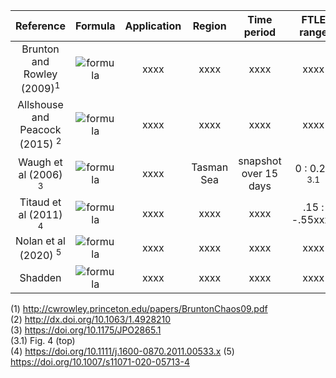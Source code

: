 | Reference | Formula | Application | Region | Time period | FTLE range |
| :-: | :-: | :-: | :-: | :-: | :-: |
| Brunton and Rowley (2009)<sup>1</sup> | ![formula](https://latex.codecogs.com/svg.image?%5Cfrac%7B1%7D%7B%5Cleft%7CT%20%5Cright%7C%7Dlog%5Csqrt%7B%5Clambda%20_%7Bmax%7D%5Cleft%20(%20%5CDelta%20%5Cleft%20(%20x%20%5Cright%20)%20%5Cright%20)%7D%20) | xxxx | xxxx | xxxx | xxxx |
| Allshouse and Peacock (2015) <sup>2</sup> | ![formula](https://latex.codecogs.com/svg.image?\frac{1}{2(t-t_{0})}&space;log&space;(\lambda_{2})) | xxxx | xxxx | xxxx | xxxx |
| Waugh et al (2006) <sup>3</sup> | ![formula](https://latex.codecogs.com/svg.image?%5Cfrac%7B1%7D%7B%5Ctau%20%7D%20log%20%5Cleft%20%5B%20%5Cfrac%7B%5Cleft%7C%20%5Cdelta%20%5Ctextbf%7Bx%7D%5Cleft%20(%20%5Ctau%20%20%5Cright%20)%5Cright%7C%7D%7B%5Cleft%7C%20%5Cdelta%20%5Ctextbf%7Bx%7D%5Cleft%20(%200%20%5Cright%20)%5Cright%7C%7D%20%5Cright%20%5D) | xxxx | Tasman Sea | snapshot over 15 days | 0 : 0.25 <sup>3.1</sup> |
| Titaud et al (2011) <sup>4</sup> | ![formula](https://latex.codecogs.com/svg.image?%5Cfrac%7B1%7D%7B%7CT%7C%7D%20ln%5Csqrt%7B%5Clambda_%7Bmax%7D%5Cleft%20(%20%5CDelta%20%20%5Cright%20)%20%7D) | xxxx | xxxx | xxxx | .15 : -.55xxxx |
| Nolan et al (2020) <sup>5</sup> | ![formula](https://latex.codecogs.com/svg.image?%5Cfrac%7B1%7D%7B2%5Cleft%7C%20T%20%5Cright%7C%7D%20log%20%5Clambda%20_%7Bn%7D) | xxxx | xxxx | xxxx | xxxx |
| Shadden | ![formula](https://latex.codecogs.com/svg.image?%5Cfrac%7B1%7D%7B%5Cleft%7C%20T%20%5Cright%7C%7D%20ln%20%5Cleft%5C%7C%20%5Cfrac%7Bd%20%5Cphi%20_%7Bt_%7B0%7D%7D%5E%7Bt&plus;T%7D%20%5Cleft%20(%20%5Ctextbf%7Bx%7D%20%5Cright%20)%7D%7Bd%5Ctextbf%7Bx%7D%7D%5Cright%5C%7C) | xxxx | xxxx | xxxx | xxxx |

(1) http://cwrowley.princeton.edu/papers/BruntonChaos09.pdf
<br>
(2) http://dx.doi.org/10.1063/1.4928210
<br>
(3) https://doi.org/10.1175/JPO2865.1
<br>
(3.1) Fig. 4 (top)
<br>
(4) https://doi.org/10.1111/j.1600-0870.2011.00533.x
(5) https://doi.org/10.1007/s11071-020-05713-4
